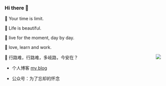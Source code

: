 ### Hi there 👋

🌱 Your time is limit.

🌱 Life is beautiful.

🌱 live for the moment, day by day.

🌱 love, learn and work.

🌱 行路难，行路难，多岐路，今安在？
<img align="right" src="https://github-readme-stats.vercel.app/api?username=tang-yue&show_icons=true&icon_color=0366d6&text_color=24292e&bg_color=ffffff&hide_title=true" />


- 个人博客 [my blog](https://github.com/tang-yue/my-blog)
<!-- - 知乎账号 [知乎](https://www.zhihu.com/people/tang-yue-35) -->
- 公众号：为了忘却的怀念
<!--
**tang-yue/tang-yue** is a ✨ _special_ ✨ repository because its `README.md` (this file) appears on your GitHub profile.

Here are some ideas to get you started:

- 🔭 I’m currently working on ...
- 🌱 I’m currently learning ...
- 👯 I’m looking to collaborate on ...
- 🤔 I’m looking for help with ...
- 💬 Ask me about ...
- 📫 How to reach me: ...
- 😄 Pronouns: ...
- ⚡ Fun fact: ...
-->
